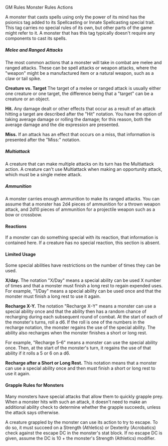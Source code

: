 GM Rules
Monster Rules
Actions
        <p>
          A monster that casts spells using only the power of its mind has the psionics tag added to its Spellcasting or Innate Spellcasting special trait. This tag carries no special rules of its own, but other parts of the game might refer to it. A monster that has this tag typically doesn't require any components to cast its spells.
        </p>
        <h5>Melee and Ranged Attacks</h5>
        <p>
          The most common actions that a monster will take in combat are melee and ranged attacks. These can be spell attacks or weapon attacks, where the "weapon" might be a manufactured item or a natural weapon, such as a claw or tail spike.
        </p>
        <p>
          <strong>Creature vs. Target</strong> The target of a melee or ranged attack is usually either one creature or one target, the difference being that a "target" can be a creature or an object.
        </p>
        <p>
          <strong>Hit.</strong> Any damage dealt or other effects that occur as a result of an attack hitting a target are described after the "Hit" notation. You have the option of taking average damage or rolling the damage; for this reason, both the average damage and the die expression are presented.
        </p>
        <p>
          <strong>Miss.</strong> If an attack has an effect that occurs on a miss, that information is presented after the "Miss:" notation.
        </p>
        <h5>Multiattack</h5>
        <p>
          A creature that can make multiple attacks on its turn has the Multiattack action. A creature can't use Multiattack when making an opportunity attack, which must be a single melee attack.
        </p>
        <h5>Ammunition</h5>
        <p>
          A monster carries enough ammunition to make its ranged attacks. You can assume that a monster has 2d4 pieces of ammunition for a thrown weapon attack, and 2d10 pieces of ammunition for a projectile weapon such as a bow or crossbow.
        </p>
        <h4>Reactions</h4>
        <p>
          If a monster can do something special with its reaction, that information is contained here. If a creature has no special reaction, this section is absent.
        </p>
        <h4>Limited Usage</h4>
        <p>
          Some special abilities have restrictions on the number of times they can be used.
        </p>
        <p>
          <strong>X/day.</strong>  The notation "X/Day" means a special ability can be used X number of times and that a monster must finish a long rest to regain expended uses. For example, "1/Day" means a special ability can be used once and that the monster must finish a long rest to use it again.
        </p>
        <p>
          <strong>Recharge X-Y.</strong> The notation "Recharge X–Y" means a monster can use a special ability once and that the ability then has a random chance of recharging during each subsequent round of combat. At the start of each of the monster's turns, roll a d6. If the roll is one of the numbers in the recharge notation, the monster regains the use of the special ability. The ability also recharges when the monster finishes a short or long rest.
        </p>
        <p>
          For example, "Recharge 5–6" means a monster can use the special ability once. Then, at the start of the monster's turn, it regains the use of that ability if it rolls a 5 or 6 on a d6.
        </p>
        <p>
          <strong>Recharge after a Short or Long Rest.</strong> This notation means that a monster can use a special ability once and then must finish a short or long rest to use it again.
        </p>
        <h4>Grapple Rules for Monsters</h4>
        <p>
          Many monsters have special attacks that allow them to quickly grapple prey. When a monster hits with such an attack, it doesn't need to make an additional ability check to determine whether the grapple succeeds, unless the attack says otherwise.
        </p>
        <p>
          A creature grappled by the monster can use its action to try to escape. To do so, it must succeed on a Strength (Athletics) or Dexterity (Acrobatics) check against the escape DC in the monster's stat block. If no escape DC is given, assume the DC is 10 + the monster's Strength (Athletics) modifier.
        </p>